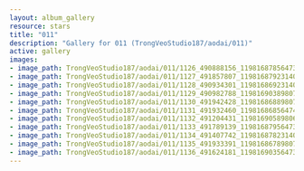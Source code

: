 ```yaml
---
layout: album_gallery
resource: stars
title: "011"
description: "Gallery for 011 (TrongVeoStudio187/aodai/011)"
active: gallery
images:
- image_path: TrongVeoStudio187/aodai/011/1126_490888156_1198168785647393_4009133378178376971_n.jpg
- image_path: TrongVeoStudio187/aodai/011/1127_491857807_1198168792314059_8445864228247894604_n.jpg
- image_path: TrongVeoStudio187/aodai/011/1128_490934301_1198168692314069_1825482018897289372_n.jpg
- image_path: TrongVeoStudio187/aodai/011/1129_490982788_1198169038980701_5037683353972529813_n.jpg
- image_path: TrongVeoStudio187/aodai/011/1130_491942428_1198168688980736_2367460470327171516_n.jpg
- image_path: TrongVeoStudio187/aodai/011/1131_491932460_1198168685647403_1311285862720647206_n.jpg
- image_path: TrongVeoStudio187/aodai/011/1132_491204431_1198169058980699_673906028167616032_n.jpg
- image_path: TrongVeoStudio187/aodai/011/1133_491789139_1198168795647392_7938394749100602886_n.jpg
- image_path: TrongVeoStudio187/aodai/011/1134_491407742_1198168782314060_6486812243142692931_n.jpg
- image_path: TrongVeoStudio187/aodai/011/1135_491933391_1198168678980737_571078795616278814_n.jpg
- image_path: TrongVeoStudio187/aodai/011/1136_491624181_1198169035647368_3311168620050878477_n.jpg
---
```

